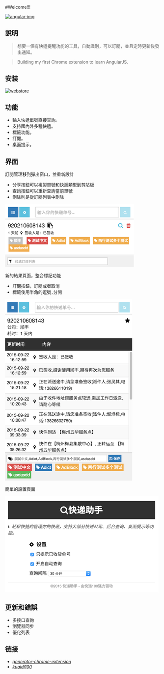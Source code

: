 #Welcome!!!

[![angular-img](http://img.shields.io/badge/Angular-1.4.6-2BAF2B.svg?style=flat-square)](https://angularjs.org/)

## 說明

>想要一個有快遞提醒功能的工具，自動識別，可以訂閱，並且定時更新後發出通知。

>Building my first Chrome extension to learn AngularJS.

## 安装

[![webstore](https://developer.chrome.com/webstore/images/ChromeWebStore_BadgeWBorder_v2_206x58.png)](https://chrome.google.com/webstore/detail/hghlokkgbicmblinhepcibacaiegldeg)

## 功能
+ 輸入快遞單號直接查詢。
+ 支持國內外多種快遞。
+ 標籤功能。
+ 訂閱。
+ 桌面提示。

## 界面

訂閱管理移到彈出窗口，並重新設計

- 分享按鈕可以複製單號和快遞類型到剪貼板
- 查詢按鈕可以重新查詢當前單號
- 刪除則是從訂閱列表中刪除

![01](images/01.png)

新的結果頁面，整合標記功能

- 訂閱按鈕，訂閱或者取消
- 標籤使用半角的逗號`,`分開

![02](images/02.png)

簡單的設置頁面

![03](images/03.png)

## 更新和錯誤

+ 多接口查詢
+ 瀏覽器同步
+ 優化列表

## 链接
- *[generator-chrome-extension](https://github.com/yeoman/generator-chrome-extension)*
-  *[kuaidi100](http://www.kuaidi100.com/)*
